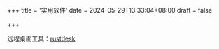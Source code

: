+++
title = '实用软件'
date = 2024-05-29T13:33:04+08:00
draft = false

+++

远程桌面工具：[rustdesk](/files/rustdesk-1.2.3-2-x86_64.exe)
